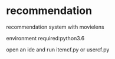 # recommendation
recommendation system with movielens

environment required:python3.6

open an ide and run itemcf.py or usercf.py
